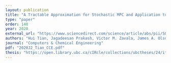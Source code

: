```yaml
---
layout: publication
title: "A Tractable Approximation for Stochastic MPC and Application to Mechanical Pulping Processes"
type: "paper"
order: 148
year: 2020
external_url: "https://www.sciencedirect.com/science/article/abs/pii/S0098135420300272"
authors: "Hui Tian, Jagadeesan Prakash, Victor M. Zavala, James A. Olson, R. Bhushan Gopaluni"
journal: "Computers & Chemical Engineering"
pdf: "2020J2_Tian_CCE.pdf"
thesis: "https://open.library.ubc.ca/cIRcle/collections/ubctheses/24/items/1.0389625"
---
```

